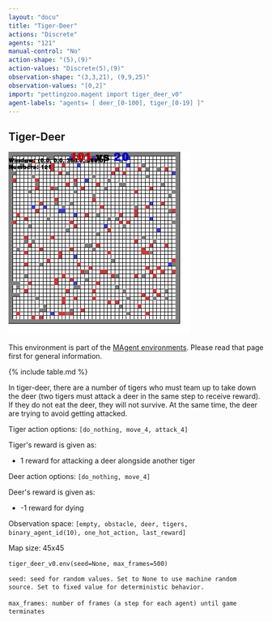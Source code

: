 ```yaml
---
layout: "docu"
title: "Tiger-Deer"
actions: "Discrete"
agents: "121"
manual-control: "No"
action-shape: "(5),(9)"
action-values: "Discrete(5),(9)"
observation-shape: "(3,3,21), (9,9,25)"
observation-values: "[0,2]"
import: "pettingzoo.magent import tiger_deer_v0"
agent-labels: "agents= [ deer_[0-100], tiger_[0-19] ]"
---
```


## Tiger-Deer

<div class="floatright" markdown="1">

![](magent_tiger_deer.gif)

This environment is part of the [MAgent environments](../magent). Please read that page first for general information.

{% include table.md %}

</div>



In tiger-deer, there are a number of tigers who must team up to take down the deer (two tigers must attack a deer in the same step to receive reward). If they do not eat the deer, they will not survive. At the same time, the deer are trying to avoid getting attacked.  

Tiger action options: `[do_nothing, move_4, attack_4]`

Tiger's reward is given as:

* 1 reward for attacking a deer alongside another tiger

Deer action options: `[do_nothing, move_4]`

Deer's reward is given as:

* -1 reward for dying

Observation space: `[empty, obstacle, deer, tigers, binary_agent_id(10), one_hot_action, last_reward]`

Map size: 45x45

```
tiger_deer_v0.env(seed=None, max_frames=500)
```

```
seed: seed for random values. Set to None to use machine random source. Set to fixed value for deterministic behavior.

max_frames: number of frames (a step for each agent) until game terminates
```
